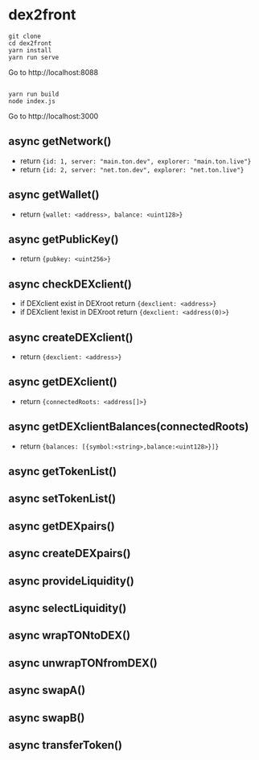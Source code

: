 # dex2front

```
git clone
cd dex2front
yarn install
yarn run serve
```
Go to http://localhost:8088

```

yarn run build
node index.js
```
Go to http://localhost:3000


## async getNetwork()
- return  `{id: 1, server: "main.ton.dev", explorer: "main.ton.live"}`
- return  `{id: 2, server: "net.ton.dev", explorer: "net.ton.live"}`

## async getWallet()
- return  `{wallet: <address>, balance: <uint128>}`

## async getPublicKey()
- return  `{pubkey: <uint256>}`

## async checkDEXclient(<pubkey>)
- if DEXclient exist in DEXroot return  `{dexclient: <address>}`
- if DEXclient !exist in DEXroot return  `{dexclient: <address(0)>}`

## async createDEXclient(<pubkey>)
- return  `{dexclient: <address>}`

## async getDEXclient(<dexclient>)
- return  `{connectedRoots: <address[]>}`

## async getDEXclientBalances(connectedRoots)
- return  `{balances: [{symbol:<string>,balance:<uint128>}]}`

## async getTokenList()

## async setTokenList()

## async getDEXpairs()

## async createDEXpairs()

## async provideLiquidity()

## async selectLiquidity()

## async wrapTONtoDEX()

## async unwrapTONfromDEX()

## async swapA()

## async swapB()

## async transferToken()
